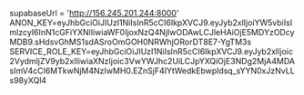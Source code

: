 supabaseUrl = 'http://156.245.201.244:8000'
ANON_KEY=eyJhbGciOiJIUzI1NiIsInR5cCI6IkpXVCJ9.eyJyb2xlIjoiYW5vbiIsImlzcyI6InN1cGFiYXNlIiwiaWF0IjoxNzQ4NjIwODAwLCJleHAiOjE5MDYzODcyMDB9.sHdsvGhMS1sdASroOmGOH0NRWhjORorDT8E7-YgTM3s
SERVICE_ROLE_KEY=eyJhbGciOiJIUzI1NiIsInR5cCI6IkpXVCJ9.eyJyb2xlIjoic2VydmljZV9yb2xlIiwiaXNzIjoic3VwYWJhc2UiLCJpYXQiOjE3NDg2MjA4MDAsImV4cCI6MTkwNjM4NzIwMH0.EZnSjF4IYtWedkEbwpldsq_sYYN0xJzNvLLs98yXQl4